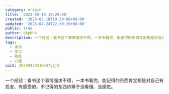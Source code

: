 ```yaml
---
category: origin
title: '2023-03-18 19:29:00'
created: '2023-03-18T19:29:00+08:00'
updated: '2025-04-24T22:39:29+08:00'
public: true
author: dkphhh
description: 一个经验：看书这个事情强求不得，一本书看完，能记得的东西肯定都是对自己有启发、有感受的……
tags:
  - 读书
  - 学习
  - 随笔
  - 心理
uuid: 20250420210647ygj5
---
```


一个经验：看书这个事情强求不得，一本书看完，能记得的东西肯定都是对自己有启发、有感受的，不记得的东西约等于没看懂、没感觉。
